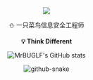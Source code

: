 <div align="center">

  <!-- dynamic typing effect 动态打字效果 -->
  <div>
    <a href="https://mrbuglf.github.io/">
      <img src="https://readme-typing-svg.demolab.com?font=Fira+Code&pause=1000&width=435&lines=print(%22Hello%2C%20World%22);&center=true&size=27" />
    </a>
  </div>
 <p>⛄ 一只菜鸟信息安全工程师</p>
 <p><strong>💡 Think Different</strong></p>
 
  ![MrBUGLF's GitHub stats](https://github-readme-stats.vercel.app/api?username=MrBUGLF&show_icons=true)
  
  <!-- Snake Code Contribution Map 贪吃蛇代码贡献图 -->
  <picture>
    <source media="(prefers-color-scheme: dark)" srcset="https://cdn.jsdelivr.net/gh/MrBUGLF/MrBUGLF/profile-snake-contrib/grid-snake-dark.svg" />
    <source media="(prefers-color-scheme: light)" srcset="https://cdn.jsdelivr.net/gh/MrBUGLF/MrBUGLF/profile-snake-contrib/grid-snake.svg" />
    <img alt="github-snake" src="https://cdn.jsdelivr.net/gh/MrBUGLF/MrBUGLF/profile-snake-contrib/grid-snake-dark.svg" />
  </picture>
</div>

